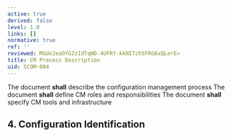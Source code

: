 ```yaml
---
active: true
derived: false
level: 1.0
links: []
normative: true
ref: ''
reviewed: MGUx2eaOYGZzIdTqWD-4UFRY-kkNITch5FRG6xQLerE=
title: CM Process Description
uid: SCOM-004
---
```


The document **shall** describe the configuration management process
The document **shall** define CM roles and responsibilities
The document **shall** specify CM tools and infrastructure

## 4. Configuration Identification